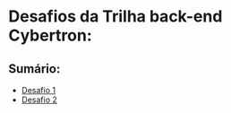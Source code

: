 # Desafios da Trilha back-end Cybertron: 

## Sumário:

- [Desafio 1](https://github.com/jeanOlivSou/trilhaBackEnd/tree/desafio1/src/desafio1)
- [Desafio 2](https://github.com/jeanOlivSou/trilhaBackEnd/tree/desafio2/src/desafio2)
